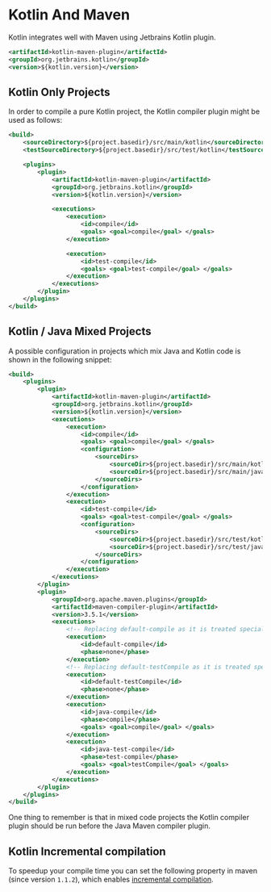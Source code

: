 # Kotlin And Maven

Kotlin integrates well with Maven using Jetbrains Kotlin plugin.

```XML
<artifactId>kotlin-maven-plugin</artifactId>
<groupId>org.jetbrains.kotlin</groupId>
<version>${kotlin.version}</version>
```

## Kotlin Only Projects

In order to compile a pure Kotlin project, the Kotlin compiler plugin might be used as follows:

```XML
<build>
    <sourceDirectory>${project.basedir}/src/main/kotlin</sourceDirectory>
    <testSourceDirectory>${project.basedir}/src/test/kotlin</testSourceDirectory>

    <plugins>
        <plugin>
            <artifactId>kotlin-maven-plugin</artifactId>
            <groupId>org.jetbrains.kotlin</groupId>
            <version>${kotlin.version}</version>

            <executions>
                <execution>
                    <id>compile</id>
                    <goals> <goal>compile</goal> </goals>
                </execution>

                <execution>
                    <id>test-compile</id>
                    <goals> <goal>test-compile</goal> </goals>
                </execution>
            </executions>
        </plugin>
    </plugins>
</build>
```

## Kotlin / Java Mixed Projects

A possible configuration in projects which mix Java and Kotlin code is shown in the following snippet:

```XML
<build>
    <plugins>
        <plugin>
            <artifactId>kotlin-maven-plugin</artifactId>
            <groupId>org.jetbrains.kotlin</groupId>
            <version>${kotlin.version}</version>
            <executions>
                <execution>
                    <id>compile</id>
                    <goals> <goal>compile</goal> </goals>
                    <configuration>
                        <sourceDirs>
                            <sourceDir>${project.basedir}/src/main/kotlin</sourceDir>
                            <sourceDir>${project.basedir}/src/main/java</sourceDir>
                        </sourceDirs>
                    </configuration>
                </execution>
                <execution>
                    <id>test-compile</id>
                    <goals> <goal>test-compile</goal> </goals>
                    <configuration>
                        <sourceDirs>
                            <sourceDir>${project.basedir}/src/test/kotlin</sourceDir>
                            <sourceDir>${project.basedir}/src/test/java</sourceDir>
                        </sourceDirs>
                    </configuration>
                </execution>
            </executions>
        </plugin>
        <plugin>
            <groupId>org.apache.maven.plugins</groupId>
            <artifactId>maven-compiler-plugin</artifactId>
            <version>3.5.1</version>
            <executions>
                <!-- Replacing default-compile as it is treated specially by maven -->
                <execution>
                    <id>default-compile</id>
                    <phase>none</phase>
                </execution>
                <!-- Replacing default-testCompile as it is treated specially by maven -->
                <execution>
                    <id>default-testCompile</id>
                    <phase>none</phase>
                </execution>
                <execution>
                    <id>java-compile</id>
                    <phase>compile</phase>
                    <goals> <goal>compile</goal> </goals>
                </execution>
                <execution>
                    <id>java-test-compile</id>
                    <phase>test-compile</phase>
                    <goals> <goal>testCompile</goal> </goals>
                </execution>
            </executions>
        </plugin>
    </plugins>
</build>
```

One thing to remember is that in mixed code projects the Kotlin compiler plugin should be run before the Java Maven compiler plugin.

## Kotlin Incremental compilation

To speedup your compile time you can set the following property in maven (since version `1.1.2`), which enables [incremental compilation](http://kotlinlang.org/docs/reference/using-maven.html#incremental-compilation).